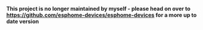 **This project is no longer maintained by myself - please head on over to https://github.com/esphome-devices/esphome-devices for a more up to date version**
